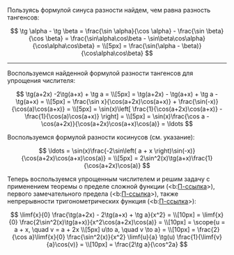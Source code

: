 Пользуясь формулой синуса разности найдем, чем равна разность тангенсов:

$$ \tg \alpha - \tg \beta = \frac{\sin \alpha}{\cos \alpha} - \frac{\sin \beta}{\cos \beta} = \frac{\sin\alpha\cos\beta - \sin\beta\cos\alpha}{\cos\alpha\cos\beta} = \\[5px]  = \frac{\sin(\alpha - \beta)}{\cos\alpha\cos\beta} $$

---

Воспользуемся найденной формулой разности тангенсов для упрощения числителя:

$$ \tg(a+2x) -2\tg(a+x) + \tg a = \\[5px] = \tg(a+2x) - \tg(a+x) + \tg a - \tg(a+x) = \\[5px] = \frac{\sin x}{\cos(a+2x)\cos(a+x)} + \frac{\sin(-x)}{\cos(a)\cos(a+x)} = \\[5px] = \sin(x)\left[ \frac{1}{\cos(a+2x)\cos(a+x)} - \frac{1}{\cos(a)\cos(a+x)} \right] = \\[5px] = \sin(x)\frac{\cos a - \cos(a+2x)}{\cos(a+2x)\cos(a+x)\cos(a)} = \ldots $$

Воспользуемся формулой разности косинусов (см. указание):

$$ \ldots = \sin(x)\frac{-2\sin\left( a + x \right)\sin(-x)}{\cos(a+2x)\cos(a+x)\cos(a)} = \\[5px] = 2\sin^2(x)\tg(a+x)\frac{1}{\cos(a+2x)\cos(a)} $$

Теперь воспользуемся упрощенным числителем и решим задачу с применением теоремы о пределе сложной функции (<b:[П-ссылка](advanced/proto/f-lim/composition)>), первого замечательного предела (<b:[П-ссылка](advanced/proto/f-lim/first-wonderful)>), также непрерывности тригонометрических функция (<b:[П-ссылка](advanced/proto/f-continuity/trigonom)>):

$$ \limf{x}{0} \frac{\tg(a+2x) - 2\tg(a+x) + \tg a}{x^2} = \\[10px] = \limf{x}{0} \frac{2\sin^2(x)\tg(a+x)}{x^2\cos(a+2x)\cos(a)} = \\[10px] = \scope{u = a + x, \quad v = a + 2x \\[5px] u\to a, \quad v \to a} = \\[10px] = \frac{2}{\cos a}\limf{x}{0} \frac{\sin^2(x)}{x^2} \limf{u}{a} \tg(u) \frac{1}{\limf{v}{a}\cos(v)} = \\[10px] = \frac{2\tg a}{\cos^2a} $$